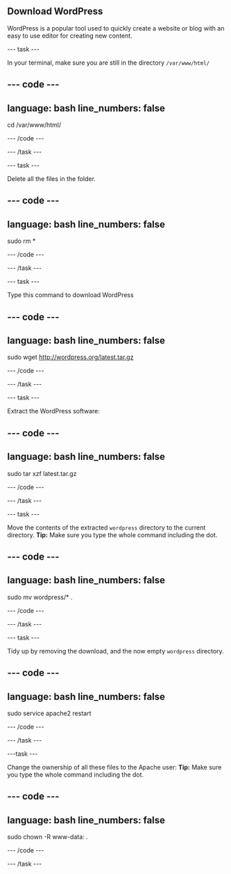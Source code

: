 ## Download WordPress

WordPress is a popular tool used to quickly create a website or blog with an easy to use editor for creating new content.


--- task ---

In your terminal, make sure you are still in the directory `/var/www/html/`

--- code ---
---
language: bash
line_numbers: false
---
cd /var/www/html/

--- /code ---

--- /task ---

--- task ---

Delete all the files in the folder.

--- code ---
---
language: bash
line_numbers: false
---
sudo rm *

--- /code ---

--- /task ---

--- task ---

Type this command to download WordPress

--- code ---
---
language: bash
line_numbers: false
---
sudo wget http://wordpress.org/latest.tar.gz

--- /code ---

--- /task ---

--- task ---

Extract the WordPress software:

--- code ---
---
language: bash
line_numbers: false
---
sudo tar xzf latest.tar.gz

--- /code ---

--- /task ---

--- task ---

Move the contents of the extracted `wordpress` directory to the current directory. **Tip:** Make sure you type the whole command including the dot.

--- code ---
---
language: bash
line_numbers: false
---
sudo mv wordpress/* .

--- /code ---

--- /task ---

--- task ---

Tidy up by removing the download, and the now empty `wordpress` directory.

--- code ---
---
language: bash
line_numbers: false
---
sudo service apache2 restart

--- /code ---

--- /task ---

---task ---

Change the ownership of all these files to the Apache user: **Tip:** Make sure you type the whole command including the dot.

--- code ---
---
language: bash
line_numbers: false
---
sudo chown -R www-data: .

--- /code ---

--- /task ---
